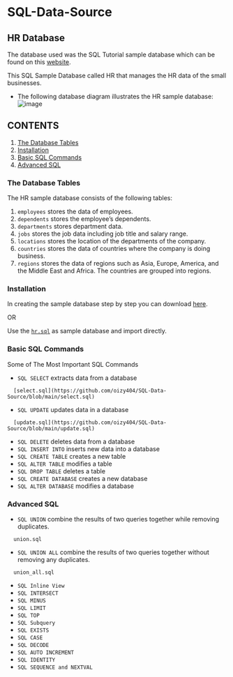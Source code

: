 # SQL-Data-Source
## HR Database
The database used was the SQL Tutorial sample database which can be found on this [website](https://www.sqltutorial.org/). 

This SQL Sample Database called HR that manages the HR data of the small businesses.
* The following database diagram illustrates the HR sample database:
![image](https://user-images.githubusercontent.com/71779024/101023116-451bdb80-35ad-11eb-9ebb-369063785a88.png)
## CONTENTS
1. [The Database Tables](https://github.com/oizy404/SQL-Data-Source#The-Database-Tables)
2. [Installation](https://github.com/oizy404/SQL-Data-Source#Installation)
3. [Basic SQL Commands](https://github.com/oizy404/SQL-Data-Source#Basic-SQL-Commands)
4. [Advanced SQL](https://github.com/oizy404/SQL-Data-Source#Advanced-SQL)
### The Database Tables
The HR sample database consists of the following tables:
1. `employees` stores the data of employees.
2. `dependents` stores the employee’s dependents.
3. `departments` stores department data.
4. `jobs` stores the job data including job title and salary range.
5. `locations` stores the location of the departments of the company.
6. `countries` stores the data of countries where the company is doing business.
7. `regions` stores the data of regions such as Asia, Europe, America, and the Middle East and Africa. The countries are grouped into regions.
### Installation
In creating the sample database step by step you can download [here](https://www.sqltutorial.org/).

OR

Use the [`hr.sql`](https://github.com/oizy404/SQL-Data-Source/blob/main/hr.sql) as sample database and import directly.
### Basic SQL Commands
Some of The Most Important SQL Commands
* `SQL SELECT` extracts data from a database
```
  [select.sql](https://github.com/oizy404/SQL-Data-Source/blob/main/select.sql)
```
* `SQL UPDATE` updates data in a database
```
  [update.sql](https://github.com/oizy404/SQL-Data-Source/blob/main/update.sql)
```
* `SQL DELETE` deletes data from a database
* `SQL INSERT INTO` inserts new data into a database
* `SQL CREATE TABLE` creates a new table
* `SQL ALTER TABLE` modifies a table
* `SQL DROP TABLE` deletes a table
* `SQL CREATE DATABASE` creates a new database
* `SQL ALTER DATABASE` modifies a database
### Advanced SQL
* `SQL UNION` combine the results of two queries together while removing duplicates.
```
  union.sql
```
* `SQL UNION ALL` combine the results of two queries together without removing any duplicates.
```
  union_all.sql
```
* `SQL Inline View`
* `SQL INTERSECT`
* `SQL MINUS`
* `SQL LIMIT`
* `SQL TOP`
* `SQL Subquery`
* `SQL EXISTS`
* `SQL CASE`
* `SQL DECODE`
* `SQL AUTO INCREMENT`
* `SQL IDENTITY`
* `SQL SEQUENCE and NEXTVAL`

